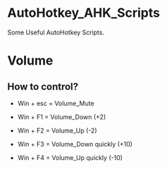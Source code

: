 # AutoHotkey_AHK_Scripts
Some Useful AutoHotkey Scripts.

# Volume

## How to control?

- Win + esc = Volume_Mute

- Win + F1 = Volume_Down (+2)

- Win + F2 = Volume_Up (-2)

- Win + F3 = Volume_Down quickly (+10)

- Win + F4 = Volume_Up quickly (-10)
